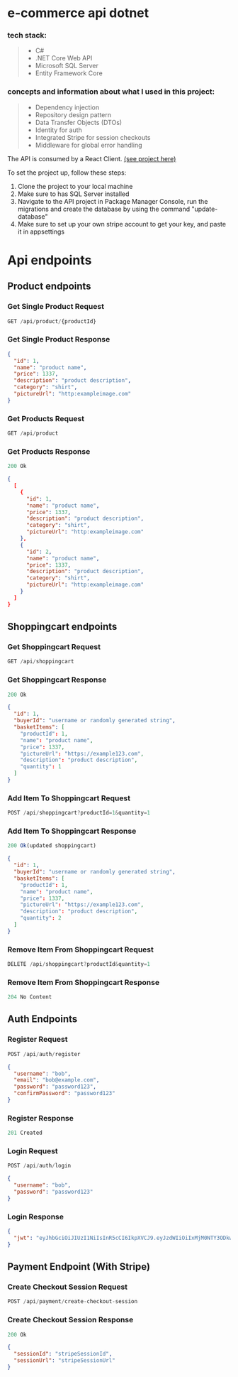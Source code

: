 # e-commerce api dotnet

###  tech stack:
> - C#
> - .NET Core Web API
> - Microsoft SQL Server
> - Entity Framework Core

### concepts and information about what I used in this project:
> - Dependency injection
> - Repository design pattern
> - Data Transfer Objects (DTOs)
> - Identity for auth
> - Integrated Stripe for session checkouts
> - Middleware for global error handling

The API is consumed by a React Client. [(see project here)](https://github.com/berggren1997/fakecommerce.client) 

To set the project up, follow these steps:

1. Clone the project to your local machine
2. Make sure to has SQL Server installed
3. Navigate to the API project in Package Manager Console, run the migrations and create the database by using the command "update-database"
4. Make sure to set up your own stripe account to get your key, and paste it in appsettings

# Api endpoints

## Product endpoints

### Get Single Product Request
    
```js
GET /api/product/{productId}
```
### Get Single Product Response

```json
{
  "id": 1,
  "name": "product name",
  "price": 1337,
  "description": "product description",
  "category": "shirt",
  "pictureUrl": "http:exampleimage.com"
}
```

### Get Products Request
```js
GET /api/product
```

### Get Products Response
```js
200 Ok
```
```json
{
  [
    {
      "id": 1,
      "name": "product name",
      "price": 1337,
      "description": "product description",
      "category": "shirt",
      "pictureUrl": "http:exampleimage.com"
    },
    {
      "id": 2,
      "name": "product name",
      "price": 1337,
      "description": "product description",
      "category": "shirt",
      "pictureUrl": "http:exampleimage.com"
    }
  ]
}
```
    
## Shoppingcart endpoints

### Get Shoppingcart Request

```js
GET /api/shoppingcart
```

### Get Shoppingcart Response

```js
200 Ok
```
```json
{
  "id": 1,
  "buyerId": "username or randomly generated string",
  "basketItems": [
    "productId": 1,
    "name": "product name",
    "price": 1337,
    "pictureUrl": "https://example123.com",
    "description": "product description",
    "quantity": 1
  ]
}
```

### Add Item To Shoppingcart Request

```js
POST /api/shoppingcart?productId=1&quantity=1
```
### Add Item To Shoppingcart Response

```js
200 Ok(updated shoppingcart)
```
```json
{
  "id": 1,
  "buyerId": "username or randomly generated string",
  "basketItems": [
    "productId": 1,
    "name": "product name",
    "price": 1337,
    "pictureUrl": "https://example123.com",
    "description": "product description",
    "quantity": 2
  ]
}
```

### Remove Item From Shoppingcart Request
```js
DELETE /api/shoppingcart?productId&quantity=1
```

### Remove Item From Shoppingcart Response
```js
204 No Content
```

## Auth Endpoints

### Register Request

```js 
POST /api/auth/register
```
```json
{
  "username": "bob",
  "email": "bob@example.com",
  "password": "password123",
  "confirmPassword": "password123"
}
```

### Register Response
```js
201 Created
```

### Login Request

```js
POST /api/auth/login
```
```json
{
  "username": "bob",
  "password": "password123"
}
```

### Login Response
```json
{
  "jwt": "eyJhbGciOiJIUzI1NiIsInR5cCI6IkpXVCJ9.eyJzdWIiOiIxMjM0NTY3ODkwIiwibmFtZSI6IkpvaG4gRG9lIiwiaWF0IjoxNTE2MjM5MDIyfQ.SflKxwRJSMeKKF2QT4fwpMeJf36POk6yJV_adQssw5c"
}
```

## Payment Endpoint (With Stripe)

### Create Checkout Session Request
```js
POST /api/payment/create-checkout-session
```

### Create Checkout Session Response
```js
200 Ok
```
```json
{
  "sessionId": "stripeSessionId",
  "sessionUrl": "stripeSessionUrl"
}
```
